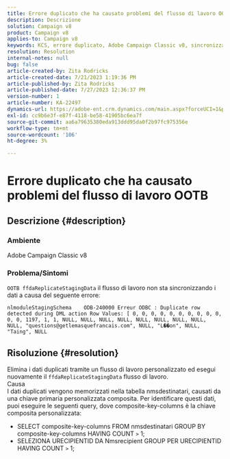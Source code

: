 ```yaml
---
title: Errore duplicato che ha causato problemi del flusso di lavoro OOTB
description: Descrizione
solution: Campaign v8
product: Campaign v8
applies-to: Campaign v8
keywords: KCS, errore duplicato, Adobe Campaign Classic v8, sincronizzazione dei dati
resolution: Resolution
internal-notes: null
bug: false
article-created-by: Zita Rodricks
article-created-date: 7/21/2023 1:19:36 PM
article-published-by: Zita Rodricks
article-published-date: 7/27/2023 12:36:37 PM
version-number: 1
article-number: KA-22497
dynamics-url: https://adobe-ent.crm.dynamics.com/main.aspx?forceUCI=1&pagetype=entityrecord&etn=knowledgearticle&id=7bfa0e37-c927-ee11-9966-6045bd0065b6
exl-id: cc9b6e3f-e87f-4118-be58-41905bc6ea7f
source-git-commit: aa6a79635380eda913ddd95da0f2b97fc975356e
workflow-type: tm+mt
source-wordcount: '106'
ht-degree: 3%

---
```


# Errore duplicato che ha causato problemi del flusso di lavoro OOTB

## Descrizione {#description}


### Ambiente

Adobe Campaign Classic v8

### Problema/Sintomi

`OOTB ffdaReplicateStagingData` il flusso di lavoro non sta sincronizzando i dati a causa del seguente errore:

`nlmoduleStagingSchema    ODB-240000 Erreur ODBC : Duplicate row detected during DML action Row Values: [ 0, 0, 0, 0, 0, 0, 0, 0, 0, 0, 0, 0, 1197, 1, 1, NULL, NULL, NULL, NULL, NULL, NULL, NULL, NULL, NULL, "questions@getlemasquefrancais.com", NULL, "L��on", NULL, "Taing", NULL`




## Risoluzione {#resolution}


Elimina i dati duplicati tramite un flusso di lavoro personalizzato ed esegui nuovamente il `ffdaReplicateStagingData` flusso di lavoro.
<br>Causa <br>
I dati duplicati vengono memorizzati nella tabella nmsdestinatari, causati da una chiave primaria personalizzata composita. Per identificare questi dati, puoi eseguire le seguenti query, dove composite-key-columns è la chiave composita personalizzata:

- SELECT composite-key-columns FROM nmsdestinatari GROUP BY composite-key-columns HAVING COUNT `>`  1;
- SELEZIONA URECIPIENTID DA Nmsrecipient GROUP PER URECIPIENTID HAVING COUNT `>`  1;
